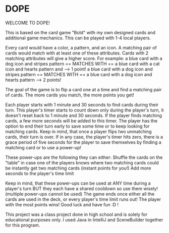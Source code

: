 # DOPE
WELCOME TO DOPE! 

This is based on the card game "Bold" with my own designed cards and additional game mechanics.
This can be played with 1-4 local players.  

Every card would have a color, a pattern, and an icon.
A matching pair of cards would match with at least one of these attributes. Cards with 2 matching attributes will give a higher score.
For example:
            a blue card with a dog icon and stripes pattern == MATCHES WITH == a blue card with a cat icon and hearts pattern and  --> 1 point!
            a blue card with a dog icon and stripes pattern == MATCHES WITH == a blue card with a dog icon and hearts pattern --> 2 points!
            
The goal of the game is to flip a card one at a time and find a matching pair of cards. The more cards you match, the more points you get!

Each player starts with 1 minute and 30 seconds to find cards during their turn. This player's timer starts to count down only during the player's turn, 
it doesn't reset back to 1 minute and 30 seconds. If the player finds matching cards, a few more seconds will be added to this timer.
The player has the option to end their turn early to save some time or to keep looking for matching cards. 
Keep in mind, that once a player flips two unmatching cards, their turn is over. If in any case, the player's timer hits zero, 
there is a grace period of five seconds for the player to save themselves by finding a matching card or to use a power-up!

These power-ups are the following they can either:
            Shuffle the cards on the "table" in case one of the players knows where two matching cards could be
            instantly get two matching cards (instant points for you!)
            Add more seconds to the player's time limit

Keep in mind, that these power-ups can be used at ANY time during a player's turn BUT they each have a shared cooldown so use them wisely! (multiple power-ups cannot be used)
The game ends once either all the cards are used in the deck, or every player's time limit runs out! The player with the most points wins! Good luck and have fun :D ! 

This project was a class project done in high school and is solely for educational purposes only.
I used Java in IntelliJ and SceneBuilder together for this program.

